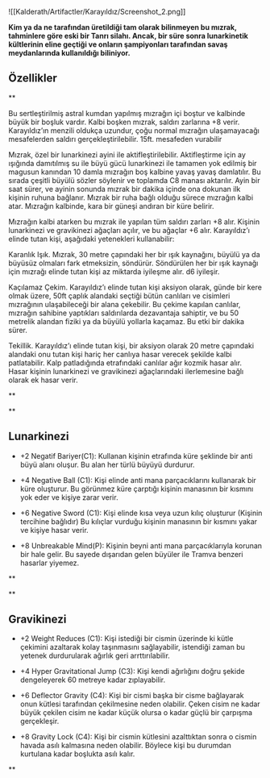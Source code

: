 ![[Kalderath/Artifactler/Karayıldız/Screenshot_2.png]]

**Kim ya da ne tarafından üretildiği tam olarak bilinmeyen bu mızrak, tahminlere göre eski bir Tanrı silahı. Ancak, bir süre sonra lunarkinetik kültlerinin eline geçtiği ve onların şampiyonları tarafından savaş meydanlarında kullanıldığı biliniyor.**


## Özellikler
**

Bu sertleştirilmiş astral kumdan yapılmış mızrağın içi boştur ve kalbinde büyük bir boşluk vardır. Kalbi boşken mızrak, saldırı zarlarına +8 verir. Karayıldız’ın menzili oldukça uzundur, çoğu normal mızrağın ulaşamayacağı mesafelerden saldırı gerçekleştirilebilir. 15ft. mesafeden vurabilir

Mızrak, özel bir lunarkinezi ayini ile aktifleştirilebilir. Aktifleştirme için ay ışığında damıtılmış su ile büyü gücü lunarkinezi ile tamamen yok edilmiş bir magusun kanından 10 damla mızrağın boş kalbine yavaş yavaş damlatılır. Bu sırada çeşitli büyülü sözler söylenir ve toplamda C8 manası aktarılır. Ayin bir saat sürer, ve ayinin sonunda mızrak bir dakika içinde ona dokunan ilk kişinin ruhuna bağlanır. Mızrak bir ruha bağlı olduğu sürece mızrağın kalbi atar. Mızrağın kalbinde, kara bir güneşi andıran bir küre belirir.

Mızrağın kalbi atarken bu mızrak ile yapılan tüm saldırı zarları +8 alır. Kişinin lunarkinezi ve gravikinezi ağaçları açılır, ve bu ağaçlar +6 alır. Karayıldız’ı elinde tutan kişi, aşağıdaki yetenekleri kullanabilir:

Karanlık Işık. Mızrak, 30 metre çapındaki her bir ışık kaynağını, büyülü ya da büyüsüz olmaları fark etmeksizin, söndürür. Söndürülen her bir ışık kaynağı için mızrağı elinde tutan kişi az miktarda iyileşme alır.  d6 iyileşir.

Kaçılamaz Çekim. Karayıldız’ı elinde tutan kişi aksiyon olarak, günde bir kere olmak üzere, 50ft çaplık alandaki seçtiği bütün canlıları ve cisimleri mızrağının ulaşabileceği bir alana çekebilir. Bu çekime kapılan canlılar, mızrağın sahibine yaptıkları saldırılarda dezavantaja sahiptir, ve bu 50 metrelik alandan fiziki ya da büyülü yollarla kaçamaz. Bu etki bir dakika sürer.  

Tekillik. Karayıldız’ı elinde tutan kişi, bir aksiyon olarak 20 metre çapındaki alandaki onu tutan kişi hariç her canlıya hasar verecek şekilde kalbi patlatabilir. Kalp patladığında etrafındaki canlılar ağır kozmik hasar alır. Hasar kişinin lunarkinezi ve gravikinezi ağaçlarındaki ilerlemesine bağlı olarak ek hasar verir.

**


**

## Lunarkinezi

-   +2 Negatif Bariyer(C1): Kullanan kişinin etrafında küre şeklinde bir anti büyü alanı oluşur. Bu alan her türlü büyüyü durdurur.
    
-   +4 Negative Ball (C1): Kişi elinde anti mana parçacıklarını kullanarak bir küre oluşturur. Bu görünmez küre çarptığı kişinin manasının bir kısmını yok eder ve kişiye zarar verir.
    
-   +6 Negative Sword (C1): Kişi elinde kısa veya uzun kılıç oluşturur (Kişinin tercihine bağlıdır) Bu kılıçlar vurduğu kişinin manasının bir kısmını yakar ve kişiye hasar verir.
    
-   +8 Unbreakable Mind(P): Kişinin beyni anti mana parçacıklarıyla korunan bir hale gelir. Bu sayede dışarıdan gelen büyüler ile Tramva benzeri hasarlar yiyemez.
    

**

**

## Gravikinezi

  

-   +2 Weight Reduces (C1): Kişi istediği bir cismin üzerinde ki kütle çekimini azaltarak kolay taşınmasını sağlayabilir, istendiği zaman bu yetenek durdurularak ağırlık geri arrttırılabilir.
    
-   +4 Hyper Gravitational Jump (C3): Kişi kendi ağırlığını doğru şekide dengeleyerek 60 metreye kadar zıplayabilir.
    
-   +6 Deflector Gravity (C4): Kişi bir cismi başka bir cisme bağlayarak onun kütlesi tarafından çekilmesine neden olabilir. Çeken cisim ne kadar büyük çekilen cisim ne kadar küçük olursa o kadar güçlü bir çarpışma gerçekleşir.
    
-   +8 Gravity Lock (C4): Kişi bir cismin kütlesini azalttıktan sonra o cismin havada asılı kalmasına neden olabilir. Böylece kişi bu durumdan kurtulana kadar boşlukta asılı kalır.
    

**